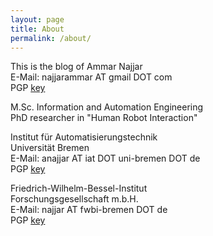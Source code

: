 ```yaml
---
layout: page
title: About
permalink: /about/
---
```

This is the blog of Ammar Najjar  
E-Mail: najjarammar AT gmail DOT com  
PGP [key](https://dl.dropboxusercontent.com/u/5348932/keys/Najjar.asc)  

M.Sc. Information and Automation Engineering  
PhD researcher in "Human Robot Interaction"  

Institut für Automatisierungstechnik  
Universität Bremen  
E-Mail: anajjar AT iat DOT uni-bremen DOT de  
PGP [key](https://dl.dropboxusercontent.com/u/5348932/keys/najjar_iat.asc)  

Friedrich-Wilhelm-Bessel-Institut  
Forschungsgesellschaft m.b.H.  
E-Mail: najjar AT fwbi-bremen DOT de  
PGP [key](https://dl.dropboxusercontent.com/u/5348932/keys/najjar_fwbi.asc)  
